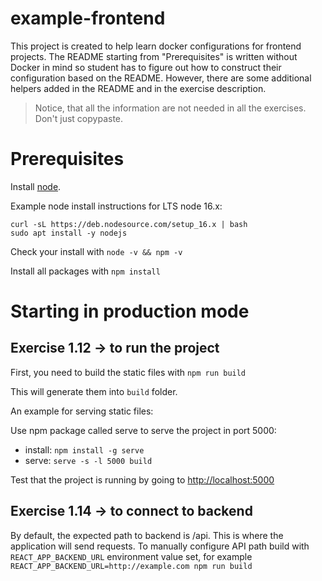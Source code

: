 # example-frontend

This project is created to help learn docker configurations for frontend projects. The README starting from "Prerequisites" is written without Docker in mind so student has to figure out how to construct their configuration based on the README. However, there are some additional helpers added in the README and in the exercise description.

> Notice, that all the information are not needed in all the exercises. Don't just copypaste.

# Prerequisites

Install [node](https://nodejs.org/en/download/). 

Example node install instructions for LTS node 16.x:
```
curl -sL https://deb.nodesource.com/setup_16.x | bash
sudo apt install -y nodejs
```

Check your install with `node -v && npm -v`

Install all packages with `npm install`

# Starting in production mode

## Exercise 1.12 -> to run the project

First, you need to build the static files with `npm run build`

This will generate them into `build` folder.

An example for serving static files:

Use npm package called serve to serve the project in port 5000:
- install: `npm install -g serve`
- serve: `serve -s -l 5000 build`

Test that the project is running by going to <http://localhost:5000>

## Exercise 1.14 -> to connect to backend

By default, the expected path to backend is /api. This is where the application will send requests. 
To manually configure API path build with `REACT_APP_BACKEND_URL` environment value set, for example `REACT_APP_BACKEND_URL=http://example.com npm run build`
